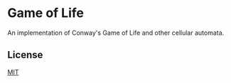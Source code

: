 # Game of Life
An implementation of Conway's Game of Life and other cellular automata.

## License
[MIT](https://choosealicense.com/licenses/mit/)
